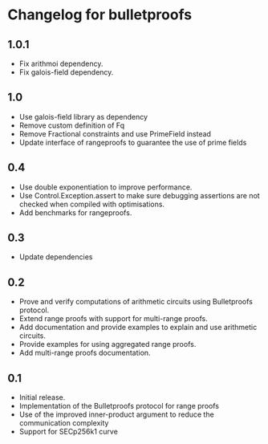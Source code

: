 # Changelog for bulletproofs

## 1.0.1

* Fix arithmoi dependency.
* Fix galois-field dependency.

## 1.0

* Use galois-field library as dependency
* Remove custom definition of Fq
* Remove Fractional constraints and use PrimeField instead
* Update interface of rangeproofs to guarantee the use of prime fields

## 0.4

* Use double exponentiation to improve performance.
* Use Control.Exception.assert to make sure debugging assertions are not checked
  when compiled with optimisations.
* Add benchmarks for rangeproofs.

## 0.3

* Update dependencies

## 0.2

* Prove and verify computations of arithmetic circuits using Bulletproofs
  protocol.
* Extend range proofs with support for multi-range proofs.
* Add documentation and provide examples to explain and use arithmetic circuits.
* Provide examples for using aggregated range proofs.
* Add multi-range proofs documentation.

## 0.1

* Initial release.
* Implementation of the Bulletproofs protocol for range proofs
* Use of the improved inner-product argument to reduce the communication complexity
* Support for SECp256k1 curve

